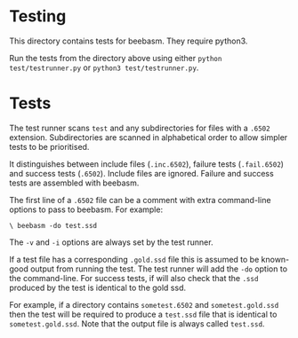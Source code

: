 # Testing

This directory contains tests for beebasm.  They require python3.

Run the tests from the directory above using either
`python test/testrunner.py` or `python3 test/testrunner.py`.

# Tests

The test runner scans `test` and any subdirectories for files with a
`.6502` extension.  Subdirectories are scanned in alphabetical order to
allow simpler tests to be prioritised.

It distinguishes between include files (`.inc.6502`), failure tests
(`.fail.6502`) and success tests (`.6502`).  Include files are ignored.
Failure and success tests are assembled with beebasm.

The first line of a `.6502` file can be a comment with extra
command-line options to pass to beebasm.  For example:

```
\ beebasm -do test.ssd
```

The `-v` and `-i` options are always set by the test runner.

If a test file has a corresponding `.gold.ssd` file this is assumed to be
known-good output from running the test.  The test runner will add the
`-do` option to the command-line.  For success tests, if will also check
that the `.ssd` produced by the test is identical to the gold ssd.

For example, if a directory contains `sometest.6502` and `sometest.gold.ssd` then
the test will be required to produce a `test.ssd` file that is identical
to `sometest.gold.ssd`.  Note that the output file is always called `test.ssd`.

